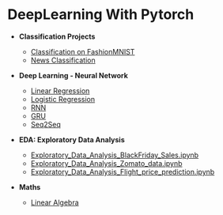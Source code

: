 # DeepLearning With Pytorch

- **Classification Projects**
  - [Classification on FashionMNIST](https://github.com/Darshan2104/DeepLearning-with-Torch/blob/main/Introduction%20to%20PyTorch%20(Microsoft)/tutorial.ipynb)
  - [News Classification](https://github.com/Darshan2104/DeepLearning-with-Torch/blob/main/CaseStudy/AGNewsTextClassifier.ipynb)
  

- **Deep Learning - Neural Network**
  - [Linear Regression](https://github.com/Darshan2104/DeepLearning-with-Torch/blob/main/4.LinearRegression.ipynb)
  - [Logistic Regression](https://github.com/Darshan2104/DeepLearning-with-Torch/blob/main/5.LogisticRegression.ipynb)
  - [RNN](https://github.com/Darshan2104/DeepLearning-with-Torch/blob/main/6.RNN.ipynb)
  - [GRU](https://github.com/Darshan2104/DeepLearning-with-Torch/blob/main/7.GRU.ipynb)
  - [Seq2Seq](https://github.com/Darshan2104/DeepLearning-with-Torch/blob/main/8.0.Seq2Seq.ipynb)

- **EDA: Exploratory Data Analysis**
  - [Exploratory_Data_Analysis_BlackFriday_Sales.ipynb](https://github.com/Darshan2104/DeepLearning-with-Torch/blob/main/EDA/Exploratory_Data_Analysis_BlackFriday_Sales.ipynb)
  - [Exploratory_Data_Analysis_Zomato_data.ipynb](https://github.com/Darshan2104/DeepLearning-with-Torch/blob/main/EDA/Exploratory_Data_Analysis_Zomato_data.ipynb)
  - [Exploratory_Data_Analysis_Flight_price_prediction.ipynb](https://github.com/Darshan2104/DeepLearning-with-Torch/blob/main/EDA/Exploratory_Data_Analysis_Flight_price_prediction.ipynb)


- **Maths**
  - [Linear Algebra](https://github.com/Darshan2104/DeepLearning-with-Torch/blob/main/linear_algebra.ipynb)

